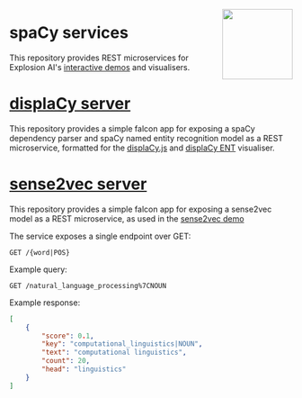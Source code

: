 <a href="https://explosion.ai"><img src="https://explosion.ai/assets/img/logo.svg" width="125" height="125" align="right" /></a>

# spaCy services

This repository provides REST microservices for Explosion AI's [interactive demos](https://demos.explosion.ai) and visualisers.

# [displaCy server](displacy)

This repository provides a simple falcon app for exposing a spaCy dependency parser and spaCy named entity recognition model as a REST microservice, formatted for the [displaCy.js](/explosion/displacy) and [displaCy ENT](/explosion/displacy-ent) visualiser.


# [sense2vec server](sense2vec)

This repository provides a simple falcon app for exposing a sense2vec model as a REST microservice, as used in the [sense2vec demo](/explosion/sense2vec-demo)

The service exposes a single endpoint over GET:

```
GET /{word|POS}
```

Example query:

```
GET /natural_language_processing%7CNOUN
```

Example response:

```json
[
    {
        "score": 0.1,
        "key": "computational_linguistics|NOUN",
        "text": "computational linguistics",
        "count": 20,
        "head": "linguistics"
    }
]
```
